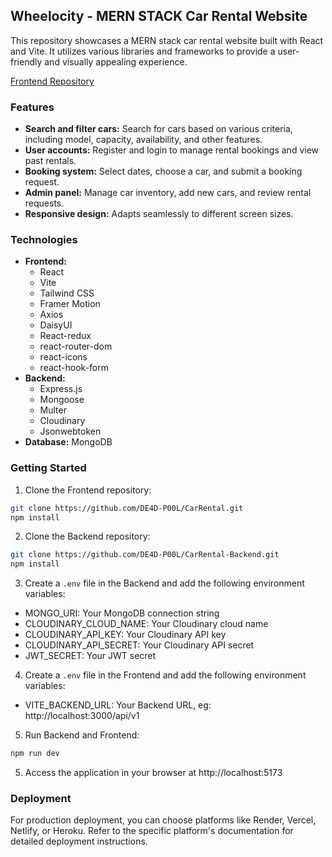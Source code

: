 ## Wheelocity - MERN STACK Car Rental Website

This repository showcases a MERN stack car rental website built with React and Vite. It utilizes various libraries and frameworks to provide a user-friendly and visually appealing experience.

[Frontend Repository](https://github.com/DE4D-P00L/CarRental)

### Features

- **Search and filter cars:** Search for cars based on various criteria, including model, capacity, availability, and other features.
- **User accounts:** Register and login to manage rental bookings and view past rentals.
- **Booking system:** Select dates, choose a car, and submit a booking request.
- **Admin panel:** Manage car inventory, add new cars, and review rental requests.
- **Responsive design:** Adapts seamlessly to different screen sizes.

### Technologies

- **Frontend:**
  - React
  - Vite
  - Tailwind CSS
  - Framer Motion
  - Axios
  - DaisyUI
  - React-redux
  - react-router-dom
  - react-icons
  - react-hook-form
- **Backend:**
  - Express.js
  - Mongoose
  - Multer
  - Cloudinary
  - Jsonwebtoken
- **Database:** MongoDB

### Getting Started

1. Clone the Frontend repository:

```bash
git clone https://github.com/DE4D-P00L/CarRental.git
npm install
```

2. Clone the Backend repository:

```bash
git clone https://github.com/DE4D-P00L/CarRental-Backend.git
npm install
```

3. Create a `.env` file in the Backend and add the following environment variables:

- MONGO_URI: Your MongoDB connection string
- CLOUDINARY_CLOUD_NAME: Your Cloudinary cloud name
- CLOUDINARY_API_KEY: Your Cloudinary API key
- CLOUDINARY_API_SECRET: Your Cloudinary API secret
- JWT_SECRET: Your JWT secret

4. Create a `.env` file in the Frontend and add the following environment variables:

- VITE_BACKEND_URL: Your Backend URL, eg: http://localhost:3000/api/v1

5. Run Backend and Frontend:

```bash
npm run dev
```

5. Access the application in your browser at http://localhost:5173

### Deployment

For production deployment, you can choose platforms like Render, Vercel, Netlify, or Heroku. Refer to the specific platform's documentation for detailed deployment instructions.
